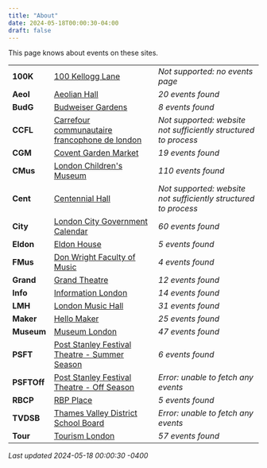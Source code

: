 ```yaml
---
title: "About"
date: 2024-05-18T00:00:30-04:00
draft: false
---
```


This page knows about events on these sites.

|   |       | |
|:--------------|:------|:--|
| **100K** | [100 Kellogg Lane]() | *Not supported: no events page*
| **Aeol** | [Aeolian Hall](https://aeolianhall.ca/events/) | *20 events found*
| **BudG** | [Budweiser Gardens](https://www.budweisergardens.com/events) | *8 events found*
| **CCFL** | [Carrefour communautaire francophone de london]() | *Not supported: website not sufficiently structured to process*
| **CGM** | [Covent Garden Market](https://coventmarket.com/events/) | *19 events found*
| **CMus** | [London Children's Museum](https://www.londonchildrensmuseum.ca/events) | *110 events found*
| **Cent** | [Centennial Hall]() | *Not supported: website not sufficiently structured to process*
| **City** | [London City Government Calendar](https://london.ca/government/calendar) | *60 events found*
| **Eldon** | [Eldon House](https://eldonhouse.ca/events/) | *5 events found*
| **FMus** | [Don Wright Faculty of Music](http://www.events.westernu.ca/events/music/) | *4 events found*
| **Grand** | [Grand Theatre](https://www.grandtheatre.com/events) | *12 events found*
| **Info** | [Information London](https://www.informationlondon.ca/Event/List) | *14 events found*
| **LMH** | [London Music Hall](http://londonmusichall.com/upcoming-events/) | *31 events found*
| **Maker** | [Hello Maker](https://www.hellomaker.ca/events) | *25 events found*
| **Museum** | [Museum London](https://museumlondon.ca/programs-events) | *47 events found*
| **PSFT** | [Post Stanley Festival Theatre - Summer Season](https://psft.ca/schedule/summer-season/) | *6 events found*
| **PSFTOff** | [Post Stanley Festival Theatre - Off Season](https://psft.ca/schedule/off-season-events/) | *Error: unable to fetch any events*
| **RBCP** | [RBP Place](https://www.rbcplacelondon.com/events) | *5 events found*
| **TVDSB** | [Thames Valley District School Board](https://calendar.tvdsb.ca/) | *Error: unable to fetch any events*
| **Tour** | [Tourism London](https://www.londontourism.ca/events/all-events) | *57 events found*

_Last updated 2024-05-18 00:00:30 -0400_
